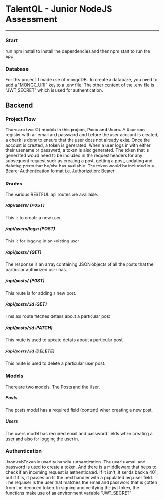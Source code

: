 # TalentQL - Junior NodeJS Assessment

---
### Start
run npm install to install the dependencies and then npm start to run the app

### Database
For this project, I made use of mongoDB. To create a database, you need to add a "MONGO_URI" key to a .env file. The other content of the .env file is "JWT_SECRET" which is used for authentication.

## Backend
### Project Flow
There are two (2) models in this project, Posts and Users.
A User can register with an email and password and before the user account is created, a check is done to ensure that the user does not already exist. Once the account is created, a token is generated. When a user logs in with either their usename or password, a token is also generated. The token that is generated would need to be included in the request headers for any subsequent request such as creating a post, getting a post, updating and deleting posts that he/she has available. The token would be included in a Bearer Authentication format i.e. Authorization: Bearer <token>

### Routes
The various RESTFUL api routes are available.
##### /api/users/ (POST)
This is to create a new user
##### /api/users/login (POST)
This is for logging in an existing user
##### /api/posts/ (GET)
The response is an array containing JSON objects of all the posts that the particular authorized user has.
##### /api/posts/ (POST)
This route is for adding a new post.
##### /api/posts/:id (GET)
This api route fetches details about a particular post
##### /api/posts/:id (PATCH)
This route is used to update details about a particular post
##### /api/posts/:id (DELETE)
This route is used to delete a particular user post.

### Models
There are two models. The Posts and the User.
##### Posts
The posts model has a required field (content) when creating a new post.
##### Users
The users model has required email and password fields when creating a user and also for logging the user in.

### Authentication
JsonwebToken is used to handle authentication. The user's email and password is used to create a token. And there is a middleware that helps to check if an incoming request is authenticated. If it isn't, it sends back a 401, but if it is, it passes on to the next handler with a populated req.user field. The req.user is the user that matches the email and password that is gotten from the decoded token. In signing and verifying the jwt token, the functions make use of an environment variable "JWT_SECRET"